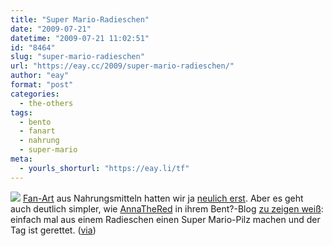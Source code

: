 ```yaml
---
title: "Super Mario-Radieschen"
date: "2009-07-21"
datetime: "2009-07-21 11:02:51"
id: "8464"
slug: "super-mario-radieschen"
url: "https://eay.cc/2009/super-mario-radieschen/"
author: "eay"
format: "post"
categories:
  - the-others
tags:
  - bento
  - fanart
  - nahrung
  - super-mario
meta:
  - yourls_shorturl: "https://eay.li/tf"
---
```


![](https://eay.cc/uploads/2009/marioradieschen.jpg) [Fan-Art](//eay.cc/tag/fanart/) aus Nahrungsmitteln hatten wir ja [neulich erst](//eay.cc/2009/bento-lunchbox-kunst/). Aber es geht auch deutlich simpler, wie [AnnaTheRed](http://annathered.wordpress.com/) in ihrem Bent?-Blog [zu zeigen weiß](http://annathered.wordpress.com/2009/06/21/how-to-make-a-radish-mushroom/): einfach mal aus einem Radieschen einen Super Mario-Pilz machen und der Tag ist gerettet. ([via](http://www.nerdsnacks.com/2009/07/wie-man-aus-einem-radieschen-einen-super-mario-pilz-machen-kann/))
